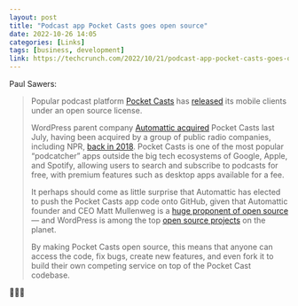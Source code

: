 ```yaml
---
layout: post
title: "Podcast app Pocket Casts goes open source"
date: 2022-10-26 14:05
categories: [Links]
tags: [business, development]
link: https://techcrunch.com/2022/10/21/podcast-app-pocket-casts-goes-open-source/
---
```


Paul Sawers:

>Popular podcast platform [Pocket Casts](https://pocketcasts.com/) has [released](https://blog.pocketcasts.com/2022/10/19/pocket-casts-mobile-apps-are-now-open-source/) its mobile clients under an open source license.
>
>WordPress parent company [Automattic acquired](https://techcrunch.com/2021/07/16/tumblrs-parent-company-is-buying-popular-podcast-app-pocket-casts/) Pocket Casts last July, having been acquired by a group of public radio companies, including NPR, [back in 2018](https://techcrunch.com/2018/05/03/pocket-casts-acquisition/). Pocket Casts is one of the most popular “podcatcher” apps outside the big tech ecosystems of Google, Apple, and Spotify, allowing users to search and subscribe to podcasts for free, with premium features such as desktop apps available for a fee.
>
>It perhaps should come as little surprise that Automattic has elected to push the Pocket Casts app code onto GitHub, given that Automattic founder and CEO Matt Mullenweg is a [huge proponent of open source](https://techcrunch.com/2022/07/05/matt-mullenweg-wordpress-found/) — and WordPress is among the top [open source projects](https://techcrunch.com/2015/11/23/wordpress-com-goes-open-source-and-gets-a-desktop-app/) on the planet.
>
>By making Pocket Casts open source, this means that anyone can access the code, fix bugs, create new features, and even fork it to build their own competing service on top of the Pocket Cast codebase.

🍻👏🏻
